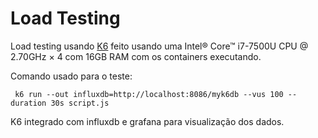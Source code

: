 # Load Testing
Load testing usando [K6](https://k6.io/) feito usando uma Intel® Core™ i7-7500U CPU @ 2.70GHz × 4 com 16GB RAM com os containers executando.

Comando usado para o teste:
```shell
 k6 run --out influxdb=http://localhost:8086/myk6db --vus 100 --duration 30s script.js
```

K6 integrado com influxdb e grafana para visualização dos dados.




